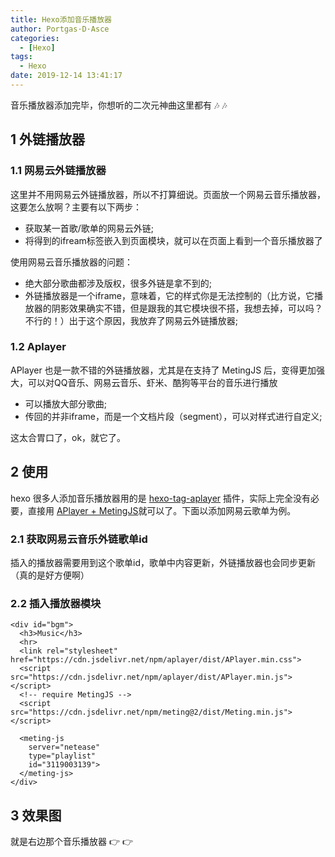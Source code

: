 ```yaml
---
title: Hexo添加音乐播放器
author: Portgas·D·Asce
categories:
  - [Hexo]
tags:
  - Hexo
date: 2019-12-14 13:41:17
---
```


音乐播放器添加完毕，你想听的二次元神曲这里都有 &#x1f3b6; &#x1f3b6;

<!-- more -->

## 1 外链播放器
### 1.1 网易云外链播放器
这里并不用网易云外链播放器，所以不打算细说。页面放一个网易云音乐播放器，这要怎么放啊？主要有以下两步：
- 获取某一首歌/歌单的网易云外链;
- 将得到的ifream标签嵌入到页面模块，就可以在页面上看到一个音乐播放器了

使用网易云音乐播放器的问题：
- 绝大部分歌曲都涉及版权，很多外链是拿不到的;
- 外链播放器是一个iframe，意味着，它的样式你是无法控制的（比方说，它播放器的阴影效果确实不错，但是跟我的其它模块很不搭，我想去掉，可以吗？不行的！）出于这个原因，我放弃了网易云外链播放器;

### 1.2 Aplayer
APlayer 也是一款不错的外链播放器，尤其是在支持了 MetingJS 后，变得更加强大，可以对QQ音乐、网易云音乐、虾米、酷狗等平台的音乐进行播放
- 可以播放大部分歌曲;
- 传回的并非iframe，而是一个文档片段（segment），可以对样式进行自定义;

这太合胃口了，ok，就它了。
## 2 使用
hexo 很多人添加音乐播放器用的是 [hexo-tag-aplayer](https://github.com/MoePlayer/hexo-tag-aplayer/blob/master/docs/README-zh_cn.md) 插件，实际上完全没有必要，直接用 [APlayer + MetingJS](https://github.com/metowolf/MetingJS)就可以了。下面以添加网易云歌单为例。

### 2.1 获取网易云音乐外链歌单id
插入的播放器需要用到这个歌单id，歌单中内容更新，外链播放器也会同步更新（真的是好方便啊）
### 2.2 插入播放器模块
```
<div id="bgm">
  <h3>Music</h3>
  <hr>
  <link rel="stylesheet" href="https://cdn.jsdelivr.net/npm/aplayer/dist/APlayer.min.css">
  <script src="https://cdn.jsdelivr.net/npm/aplayer/dist/APlayer.min.js"></script>
  <!-- require MetingJS -->
  <script src="https://cdn.jsdelivr.net/npm/meting@2/dist/Meting.min.js"></script>

  <meting-js
    server="netease"
    type="playlist"
    id="3119003139">
  </meting-js>
</div>
```
## 3 效果图
就是右边那个音乐播放器 &#x1f449; &#x1f449;
